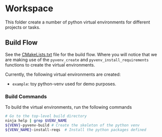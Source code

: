 # Workspace

This folder create a number of python virtual environments for different
projects or tasks.

## Build Flow

See the [CMakeLists.txt](CMakeLists.txt) file for the build flow. Where
you will notice that we are making use of the `pyvenv_create` and
`pyvenv_install_requirements` functions to create the virtual environments.

Currently, the following virtual environments are created:

* `example`: toy python-venv used for demo purposes.

### Build Commands

To build the virtual environments, run the following commands

```bash
# Go to the top-level build directory
ninja help | grep $VENV_NAME
${VENV}-pyvenv-build # Create the skeleton of the python venv
${VENV_NAME}-install-reqs  # Install the python packages defined
```
